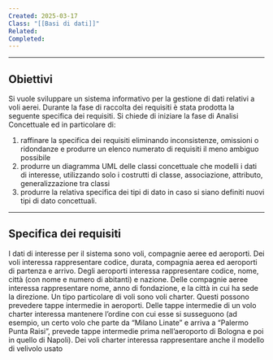 ```yaml
---
Created: 2025-03-17
Class: "[[Basi di dati]]"
Related: 
Completed:
---
```

---
## Obiettivi
Si vuole sviluppare un sistema informativo per la gestione di dati relativi a voli aerei.
Durante la fase di raccolta dei requisiti è stata prodotta la seguente specifica dei requisiti.
Si chiede di iniziare la fase di Analisi Concettuale ed in particolare di:
1. raffinare la specifica dei requisiti eliminando inconsistenze, omissioni o ridondanze e produrre un elenco numerato di requisiti il meno ambiguo possibile
2. produrre un diagramma UML delle classi concettuale che modelli i dati di interesse, utilizzando solo i costrutti di classe, associazione, attributo, generalizzazione tra classi
3. produrre la relativa specifica dei tipi di dato in caso si siano definiti nuovi tipi di dato concettuali.

---
## Specifica dei requisiti
I dati di interesse per il sistema sono voli, compagnie aeree ed aeroporti.
Dei voli interessa rappresentare codice, durata, compagnia aerea ed aeroporti di partenza e arrivo.
Degli aeroporti interessa rappresentare codice, nome, città (con nome e numero di abitanti) e nazione.
Delle compagnie aeree interessa rappresentare nome, anno di fondazione, e la città in cui ha sede la direzione.
Un tipo particolare di voli sono voli charter. Questi possono prevedere tappe intermedie in aeroporti. Delle tappe intermedie di un volo charter interessa mantenere l’ordine con cui esse si susseguono (ad esempio, un certo volo che parte da “Milano Linate” e arriva a “Palermo Punta Raisi”, prevede tappe intermedie prima nell’aeroporto di Bologna e poi in quello di Napoli). Dei voli charter interessa rappresentare anche il modello di velivolo usato